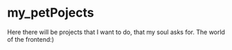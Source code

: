 # my_petPojects
Here there will be projects that I want to do, that my soul asks for. The world of the frontend:)
